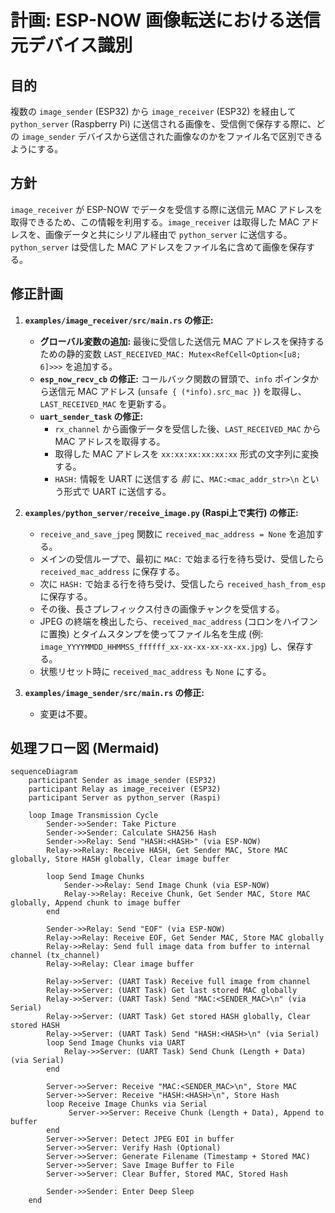 # 計画: ESP-NOW 画像転送における送信元デバイス識別

## 目的

複数の `image_sender` (ESP32) から `image_receiver` (ESP32) を経由して `python_server` (Raspberry Pi) に送信される画像を、受信側で保存する際に、どの `image_sender` デバイスから送信された画像なのかをファイル名で区別できるようにする。

## 方針

`image_receiver` が ESP-NOW でデータを受信する際に送信元 MAC アドレスを取得できるため、この情報を利用する。`image_receiver` は取得した MAC アドレスを、画像データと共にシリアル経由で `python_server` に送信する。`python_server` は受信した MAC アドレスをファイル名に含めて画像を保存する。

## 修正計画

1.  **`examples/image_receiver/src/main.rs` の修正:**
    *   **グローバル変数の追加:** 最後に受信した送信元 MAC アドレスを保持するための静的変数 `LAST_RECEIVED_MAC: Mutex<RefCell<Option<[u8; 6]>>>` を追加する。
    *   **`esp_now_recv_cb` の修正:** コールバック関数の冒頭で、`info` ポインタから送信元 MAC アドレス (`unsafe { (*info).src_mac }`) を取得し、`LAST_RECEIVED_MAC` を更新する。
    *   **`uart_sender_task` の修正:**
        *   `rx_channel` から画像データを受信した後、`LAST_RECEIVED_MAC` から MAC アドレスを取得する。
        *   取得した MAC アドレスを `xx:xx:xx:xx:xx:xx` 形式の文字列に変換する。
        *   `HASH:` 情報を UART に送信する *前* に、`MAC:<mac_addr_str>\n` という形式で UART に送信する。

2.  **`examples/python_server/receive_image.py` (Raspi上で実行) の修正:**
    *   `receive_and_save_jpeg` 関数に `received_mac_address = None` を追加する。
    *   メインの受信ループで、最初に `MAC:` で始まる行を待ち受け、受信したら `received_mac_address` に保存する。
    *   次に `HASH:` で始まる行を待ち受け、受信したら `received_hash_from_esp` に保存する。
    *   その後、長さプレフィックス付きの画像チャンクを受信する。
    *   JPEG の終端を検出したら、`received_mac_address` (コロンをハイフンに置換) とタイムスタンプを使ってファイル名を生成 (例: `image_YYYYMMDD_HHMMSS_ffffff_xx-xx-xx-xx-xx-xx.jpg`) し、保存する。
    *   状態リセット時に `received_mac_address` も `None` にする。

3.  **`examples/image_sender/src/main.rs` の修正:**
    *   変更は不要。

## 処理フロー図 (Mermaid)

```mermaid
sequenceDiagram
    participant Sender as image_sender (ESP32)
    participant Relay as image_receiver (ESP32)
    participant Server as python_server (Raspi)

    loop Image Transmission Cycle
        Sender->>Sender: Take Picture
        Sender->>Sender: Calculate SHA256 Hash
        Sender->>Relay: Send "HASH:<HASH>" (via ESP-NOW)
        Relay->>Relay: Receive HASH, Get Sender MAC, Store MAC globally, Store HASH globally, Clear image buffer

        loop Send Image Chunks
            Sender->>Relay: Send Image Chunk (via ESP-NOW)
            Relay->>Relay: Receive Chunk, Get Sender MAC, Store MAC globally, Append chunk to image buffer
        end

        Sender->>Relay: Send "EOF" (via ESP-NOW)
        Relay->>Relay: Receive EOF, Get Sender MAC, Store MAC globally
        Relay->>Relay: Send full image data from buffer to internal channel (tx_channel)
        Relay->>Relay: Clear image buffer

        Relay->>Server: (UART Task) Receive full image from channel
        Relay->>Server: (UART Task) Get last stored MAC globally
        Relay->>Server: (UART Task) Send "MAC:<SENDER_MAC>\n" (via Serial)
        Relay->>Server: (UART Task) Get stored HASH globally, Clear stored HASH
        Relay->>Server: (UART Task) Send "HASH:<HASH>\n" (via Serial)
        loop Send Image Chunks via UART
            Relay->>Server: (UART Task) Send Chunk (Length + Data) (via Serial)
        end

        Server->>Server: Receive "MAC:<SENDER_MAC>\n", Store MAC
        Server->>Server: Receive "HASH:<HASH>\n", Store Hash
        loop Receive Image Chunks via Serial
             Server->>Server: Receive Chunk (Length + Data), Append to buffer
        end
        Server->>Server: Detect JPEG EOI in buffer
        Server->>Server: Verify Hash (Optional)
        Server->>Server: Generate Filename (Timestamp + Stored MAC)
        Server->>Server: Save Image Buffer to File
        Server->>Server: Clear Buffer, Stored MAC, Stored Hash

        Sender->>Sender: Enter Deep Sleep
    end